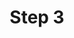---
layout: default
group: compman
subgroup: 06_UseExtMan
title: Step 3
menu_title: Step 3
menu_order: 19
menu_node: 
level3_menu_node: level3parent
level3_subgroup: step3-ext
version: 2.2
github_link: comp-mgr/extens-man/step3-parent.md
---